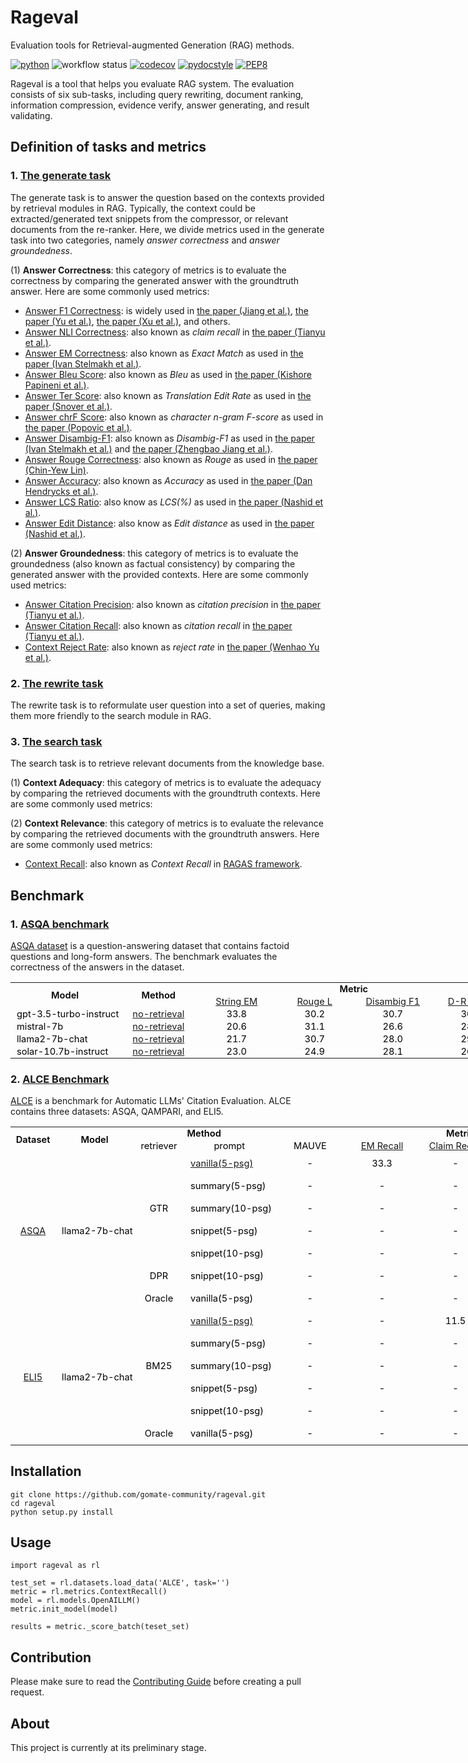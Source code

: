 # Rageval

Evaluation tools for Retrieval-augmented Generation (RAG) methods.

[![python](https://img.shields.io/badge/Python-3.8.18-3776AB.svg?style=flat&logo=python&logoColor=white)](https://www.python.org)
![workflow status](https://github.com/gomate-community/rageval/actions/workflows/makefile.yml/badge.svg)
[![codecov](https://codecov.io/gh/gomate-community/rageval/graph/badge.svg?token=AH4DNR46HL)](https://codecov.io/gh/gomate-community/rageval)
[![pydocstyle](https://img.shields.io/badge/pydocstyle-enabled-AD4CD3)](http://www.pydocstyle.org/en/stable/)
[![PEP8](https://img.shields.io/badge/code%20style-pep8-orange.svg)](https://www.python.org/dev/peps/pep-0008/)

Rageval is a tool that helps you evaluate RAG system. The evaluation consists of six sub-tasks, including query rewriting, document ranking, information compression, evidence verify, answer generating, and result validating.

## Definition of tasks and metrics
### 1. [The generate task](./rageval/tasks/_generate.py)
The generate task is to answer the question based on the contexts provided by retrieval modules in RAG. Typically, the context could be extracted/generated text snippets from the compressor, or relevant documents from the re-ranker. Here, we divide metrics used in the generate task into two categories, namely *answer correctness* and *answer groundedness*.

(1) **Answer Correctness**: this category of metrics is to evaluate the correctness by comparing the generated answer with the groundtruth answer. Here are some commonly used metrics:

* [Answer F1 Correctness](./rageval/metrics/_answer_f1.py): is widely used in [the paper (Jiang et al.)](https://arxiv.org/abs/2305.06983), [the paper (Yu et al.)](https://arxiv.org/abs/2311.09210), [the paper (Xu et al.)](https://arxiv.org/abs/2310.04408), and others.
* [Answer NLI Correctness](./rageval/metrics/_answer_claim_recall.py): also known as *claim recall* in [the paper (Tianyu et al.)](https://arxiv.org/abs/2305.14627).
* [Answer EM Correctness](./rageval/metrics/_answer_exact_match.py): also known as *Exact Match* as used in [the paper (Ivan Stelmakh et al.)](https://arxiv.org/abs/2204.06092).
* [Answer Bleu Score](./rageval/metrics/_answer_bleu.py): also known as *Bleu* as used in [the paper (Kishore Papineni et al.)](https://www.aclweb.org/anthology/P02-1040.pdf).
* [Answer Ter Score](./rageval/metrics/_answer_ter.py): also known as *Translation Edit Rate* as used in [the paper (Snover et al.)](https://aclanthology.org/2006.amta-papers.25).
* [Answer chrF Score](./rageval/metrics/_answer_chrf.py): also known as *character n-gram F-score* as used in [the paper (Popovic et al.)](https://aclanthology.org/W15-3049).
* [Answer Disambig-F1](./rageval/metrics/_answer_disambig_f1.py): also known as *Disambig-F1* as used in [the paper (Ivan Stelmakh et al.)](https://arxiv.org/abs/2204.06092) and [the paper (Zhengbao Jiang et al.)](https://arxiv.org/abs/2305.06983).
* [Answer Rouge Correctness](./rageval/metrics/_answer_rouge_correctness.py): also known as *Rouge* as used in [the paper (Chin-Yew Lin)](https://aclanthology.org/W04-1013.pdf).
* [Answer Accuracy](./rageval/metrics/_answer_accuracy.py): also known as *Accuracy* as used in [the paper (Dan Hendrycks et al.)](https://arxiv.org/abs/2009.03300).
* [Answer LCS Ratio](./rageval/metrics/_answer_lcs_ratio.py): also know as *LCS(%)* as used in [the paper (Nashid et al.)](https://ieeexplore.ieee.org/abstract/document/10172590).
* [Answer Edit Distance](./rageval/metrics/_answer_edit_distance.py): also know as *Edit distance* as used in [the paper (Nashid et al.)](https://ieeexplore.ieee.org/abstract/document/10172590).

(2) **Answer Groundedness**: this category of metrics is to evaluate the groundedness (also known as factual consistency) by comparing the generated answer with the provided contexts. Here are some commonly used metrics:

* [Answer Citation Precision](./rageval/metrics/_answer_citation_precision.py): also known as *citation precision* in [the paper (Tianyu et al.)](https://arxiv.org/abs/2305.14627).
* [Answer Citation Recall](./rageval/metrics/_answer_citation_recall.py): also known as *citation recall* in [the paper (Tianyu et al.)](https://arxiv.org/abs/2305.14627).
* [Context Reject Rate](./rageval/metrics/_context_reject_rate.py): also known as *reject rate* in [the paper (Wenhao Yu et al.)](https://arxiv.org/abs/2311.09210).

### 2. [The rewrite task](./rageval/tasks/_rewrite.py)
The rewrite task is to reformulate user question into a set of queries, making them more friendly to the search module in RAG. 

### 3. [The search task](./rageval/tasks/_search.py)
The search task is to retrieve relevant documents from the knowledge base.

(1) **Context Adequacy**: this category of metrics is to evaluate the adequacy by comparing the retrieved documents with the groundtruth contexts. Here are some commonly used metrics:

(2) **Context Relevance**: this category of metrics is to evaluate the relevance by comparing the retrieved documents with the groundtruth answers. Here are some commonly used metrics:

* [Context Recall](./rageval/metrics/_context_recall.py): also known as *Context Recall* in [RAGAS framework](https://github.com/explodinggradients/ragas).

## Benchmark

<style id="readme_22070_Styles">
.xl6522070
	{padding-top:1px;
	padding-right:1px;
	padding-left:1px;
    padding-bottom:1px;
	mso-ignore:padding;
	color:black;
	font-size:11.0pt;
	font-weight:400;
	font-style:normal;
	text-decoration:none;
	mso-font-charset:0;
	mso-number-format:General;
	text-align:center;
	vertical-align:middle;
	mso-background-source:auto;
	mso-pattern:auto;
	white-space:nowrap;}
.xl6622070
	{padding-top:1px;
	padding-right:1px;
	padding-left:1px;
    padding-bottom:1px;
	mso-ignore:padding;
	color:black;
	font-size:11.0pt;
	font-weight:400;
	font-style:normal;
	text-decoration:none;
	mso-font-charset:0;
	mso-number-format:"0\.0";
	text-align:center;
	vertical-align:middle;
	mso-background-source:auto;
	mso-pattern:auto;
	white-space:nowrap;}
</style>

### 1. [ASQA benchmark](benchmarks/ASQA/README.md)

[ASQA dataset](https://huggingface.co/datasets/din0s/asqa) is a question-answering dataset that contains factoid questions and long-form answers. The benchmark evaluates the correctness of the answers in the dataset.

<table border=0 cellpadding=0 cellspacing=0 width=100% style='border-collapse:
 collapse;table-layout:fixed;width:763pt'>
 <col width=166>
 <col width=125>
 <col width=125 span=4>
 <tr height=18 style='height:13.8pt'>
  <td rowspan=2 height=36 class=xl6522070 style='height:27.6pt;font-weight:600'>Model</td>
  <td rowspan=2 class=xl6522070 style='font-weight:600'>Method</td>
  <td colspan=4 class=xl6522070 style='font-weight:600'>Metric</td>
 </tr>
 <tr height=18 style='height:13.8pt'>
  <td height=18 class=xl6522070 style='height:13.8pt'><a href="rageval\metrics\_answer_exact_match.py">String EM</a></td>
  <td class=xl6522070><a href="rageval\metrics\_answer_rouge_correctness.py">Rouge L</a></td>
  <td class=xl6522070><a href="rageval\metrics\_answer_disambig_f1.py">Disambig F1</a></td>
  <td class=xl6522070><a href="benchmarks\ASQA\asqa_benchmark.py">D-R Score</a></td>
 </tr>
 <tr height=18 style='height:13.8pt'>
  <td height=18 class=xl6522070 style='height:13.8pt;text-align:left;padding-left:10px;'>gpt-3.5-turbo-instruct</td>
  <td class=xl6522070><a href="https://huggingface.co/datasets/golaxy/rag-bench/viewer/asqa/gpt_3.5_turbo_instruct">no-retrieval</a></td>
  <td class=xl6622070>33.8</td>
  <td class=xl6622070>30.2</td>
  <td class=xl6622070>30.7</td>
  <td class=xl6622070>30.5</td>
 </tr>
 <tr height=18 style='height:13.8pt'>
  <td height=18 class=xl6522070 style='height:13.8pt;text-align:left;padding-left:10px;'>mistral-7b</td>
  <td class=xl6522070><a href="https://huggingface.co/datasets/golaxy/rag-bench/viewer/asqa/mistral_7b">no-retrieval</a></td>
  <td class=xl6622070>20.6</td>
  <td class=xl6622070>31.1</td>
  <td class=xl6622070>26.6</td>
  <td class=xl6622070>28.7</td>
 </tr>
 <tr height=18 style='height:13.8pt'>
  <td height=18 class=xl6522070 style='height:13.8pt;text-align:left;padding-left:10px;'>llama2-7b-chat</td>
  <td class=xl6522070><a href="https://huggingface.co/datasets/golaxy/rag-bench/viewer/asqa/llama2_7b_chat">no-retrieval</a></td>
  <td class=xl6622070>21.7</td>
  <td class=xl6622070>30.7</td>
  <td class=xl6622070>28.0</td>
  <td class=xl6622070>29.3</td>
 </tr>
 <tr height=18 style='height:13.8pt'>
  <td height=18 class=xl6522070 style='height:13.8pt;text-align:left;padding-left:10px;'>solar-10.7b-instruct</td>
  <td class=xl6522070><a href="https://huggingface.co/datasets/golaxy/rag-bench/viewer/asqa/solar_10.7b_instruct">no-retrieval</a></td>
  <td class=xl6622070>23.0</td>
  <td class=xl6622070>24.9</td>
  <td class=xl6622070>28.1</td>
  <td class=xl6622070>26.5</td>
 </tr>
</table>

### 2. [ALCE Benchmark](benchmarks/ALCE)

[ALCE](https://github.com/princeton-nlp/ALCE) is a benchmark for Automatic LLMs' Citation Evaluation. ALCE contains three datasets: ASQA, QAMPARI, and ELI5. 

<table border=0 cellpadding=0 cellspacing=0 width=100% style='border-collapse:
 collapse;table-layout:fixed;width:763pt'>
 <col width=75>
 <col width=125>
 <col width=85>
 <col width=145>
 <col width=125 span=5>
 <tr height=18 style='height:13.8pt'>
  <td rowspan=2 height=36 class=xl6522070 style='font-weight:600'>Dataset</td>
  <td rowspan=2 height=36 class=xl6522070 style='font-weight:600'>Model</td>
  <td colspan=2 class=xl6522070 style='font-weight:600'>Method</td>
  <td colspan=5 class=xl6522070 style='font-weight:600'>Metric</td>
 </tr>
 <tr height=18 style='height:13.8pt'>
  <td class=xl6522070>retriever</td>
  <td class=xl6522070>prompt</td>
  <td height=18 class=xl6522070 style='height:13.8pt'>MAUVE</td>
  <td class=xl6522070><a href="rageval\metrics\_answer_exact_match.py">EM Recall</a></td>
  <td class=xl6522070><a href="rageval\metrics\_answer_claim_recall.py">Claim Recall</a></td>
  <td class=xl6522070><a href="rageval\metrics\_answer_citation_recall.py">Citation Recall</a></td>
  <td class=xl6522070><a href="rageval\metrics\_answer_citation_precision.py">Citation Precision</a></td>
 </tr>
 <tr>
  <td rowspan=7 height=252 class=xl6522070><a href="benchmarks/ALCE/ASQA/README.md">ASQA</a></td>
  <td rowspan=7 height=252 class=xl6522070 style='height:13.8pt;text-align:left;padding-left:10px;'>llama2-7b-chat</td>
  <td rowspan=5 class=xl6522070>GTR</td>
  <td class=xl6522070 style='height:13.8pt;text-align:left;padding-left:10px;'><a href="https://huggingface.co/datasets/golaxy/rag-bench/viewer/alce_asqa_gtr">vanilla(5-psg)</a></td>
  <td class=xl6622070>-</td>
  <td class=xl6522070>33.3</td>
  <td class=xl6622070>-</td>
  <td class=xl6622070>55.9</td>
  <td class=xl6622070>80.0</td>
 </tr>
 <tr height=18 style='height:13.8pt'>
  <td class=xl6522070 style='height:13.8pt;text-align:left;padding-left:10px;'>summary(5-psg)</td>
  <td class=xl6622070>-</td>
  <td class=xl6622070>-</td>
  <td class=xl6622070>-</td>
  <td class=xl6622070>-</td>
  <td class=xl6622070>-</td>
 </tr>
  <tr height=18 style='height:13.8pt'>
  <td class=xl6522070 style='height:13.8pt;text-align:left;padding-left:10px;'>summary(10-psg)</td>
  <td class=xl6622070>-</td>
  <td class=xl6622070>-</td>
  <td class=xl6622070>-</td>
  <td class=xl6622070>-</td>
  <td class=xl6622070>-</td>
 </tr>
  <tr height=18 style='height:13.8pt'>
  <td class=xl6522070 style='height:13.8pt;text-align:left;padding-left:10px;'>snippet(5-psg)</td>
  <td class=xl6622070>-</td>
  <td class=xl6622070>-</td>
  <td class=xl6622070>-</td>
  <td class=xl6622070>-</td>
  <td class=xl6622070>-</td>
 </tr>
  <tr height=18 style='height:13.8pt'>
  <td class=xl6522070 style='height:13.8pt;text-align:left;padding-left:10px;'>snippet(10-psg)</td>
  <td class=xl6622070>-</td>
  <td class=xl6622070>-</td>
  <td class=xl6622070>-</td>
  <td class=xl6622070>-</td>
  <td class=xl6622070>-</td>
 </tr>
 <tr height=18 style='height:13.8pt'>
  <td class=xl6522070 style='height:13.8pt'>DPR</td>
  <td class=xl6522070 style='height:13.8pt;text-align:left;padding-left:10px;'>snippet(10-psg)</td>
  <td class=xl6622070>-</td>
  <td class=xl6622070>-</td>
  <td class=xl6622070>-</td>
  <td class=xl6622070>-</td>
  <td class=xl6622070>-</td>
 </tr>
 <tr height=18 style='height:13.8pt'>
  <td class=xl6522070 style='height:13.8pt'>Oracle</td>
  <td class=xl6522070 style='height:13.8pt;text-align:left;padding-left:10px;'>vanilla(5-psg)</td>
  <td class=xl6622070>-</td>
  <td class=xl6622070>-</td>
  <td class=xl6622070>-</td>
  <td class=xl6622070>-</td>
  <td class=xl6622070>-</td>
 </tr>
 <tr>
  <td rowspan=6 height=216 class=xl6522070><a href="benchmarks/ALCE/ELI5/README.md">ELI5</a></td>
  <td rowspan=6 height=216 class=xl6522070 style='height:13.8pt;text-align:left;padding-left:10px;'>llama2-7b-chat</td>
  <td rowspan=5 class=xl6522070>BM25</td>
  <td class=xl6522070 style='height:13.8pt;text-align:left;padding-left:10px;'><a href="https://huggingface.co/datasets/golaxy/rag-bench/viewer/alce_eli5_bm25">vanilla(5-psg)</a></td>
  <td class=xl6622070>-</td>
  <td class=xl6522070>-</td>
  <td class=xl6622070>11.5</td>
  <td class=xl6622070>26.6</td>
  <td class=xl6622070>74.5</td>
 </tr>
 <tr height=18 style='height:13.8pt'>
  <td class=xl6522070 style='height:13.8pt;text-align:left;padding-left:10px;'>summary(5-psg)</td>
  <td class=xl6622070>-</td>
  <td class=xl6622070>-</td>
  <td class=xl6622070>-</td>
  <td class=xl6622070>-</td>
  <td class=xl6622070>-</td>
 </tr>
  <tr height=18 style='height:13.8pt'>
  <td class=xl6522070 style='height:13.8pt;text-align:left;padding-left:10px;'>summary(10-psg)</td>
  <td class=xl6622070>-</td>
  <td class=xl6622070>-</td>
  <td class=xl6622070>-</td>
  <td class=xl6622070>-</td>
  <td class=xl6622070>-</td>
 </tr>
  <tr height=18 style='height:13.8pt'>
  <td class=xl6522070 style='height:13.8pt;text-align:left;padding-left:10px;'>snippet(5-psg)</td>
  <td class=xl6622070>-</td>
  <td class=xl6622070>-</td>
  <td class=xl6622070>-</td>
  <td class=xl6622070>-</td>
  <td class=xl6622070>-</td>
 </tr>
  <tr height=18 style='height:13.8pt'>
  <td class=xl6522070 style='height:13.8pt;text-align:left;padding-left:10px;'>snippet(10-psg)</td>
  <td class=xl6622070>-</td>
  <td class=xl6622070>-</td>
  <td class=xl6622070>-</td>
  <td class=xl6622070>-</td>
  <td class=xl6622070>-</td>
 </tr>
 <tr height=18 style='height:13.8pt'>
  <td class=xl6522070 style='height:13.8pt'>Oracle</td>
  <td class=xl6522070 style='height:13.8pt;text-align:left;padding-left:10px;'>vanilla(5-psg)</td>
  <td class=xl6622070>-</td>
  <td class=xl6622070>-</td>
  <td class=xl6622070>-</td>
  <td class=xl6622070>-</td>
  <td class=xl6622070>-</td>
 </tr>
</table>


## Installation

```
git clone https://github.com/gomate-community/rageval.git
cd rageval
python setup.py install
```
## Usage

```
import rageval as rl

test_set = rl.datasets.load_data('ALCE', task='')
metric = rl.metrics.ContextRecall()
model = rl.models.OpenAILLM()
metric.init_model(model)

results = metric._score_batch(teset_set)

```

## Contribution

Please make sure to read the [Contributing Guide](./CONTRIBUTING.md) before creating a pull request.

## About

This project is currently at its preliminary stage.
